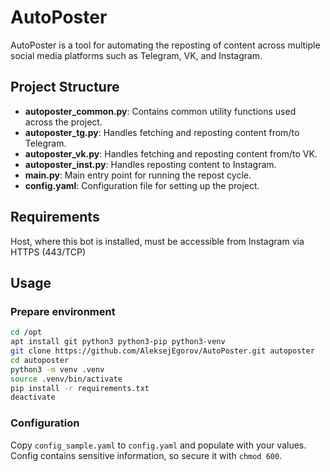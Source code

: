 # AutoPoster

AutoPoster is a tool for automating the reposting of content across multiple social media platforms such as Telegram, VK, and Instagram.

## Project Structure

- **autoposter_common.py**: Contains common utility functions used across the project.
- **autoposter_tg.py**: Handles fetching and reposting content from/to Telegram.
- **autoposter_vk.py**: Handles fetching and reposting content from/to VK.
- **autoposter_inst.py**: Handles reposting content to Instagram.
- **main.py**: Main entry point for running the repost cycle.
- **config.yaml**: Configuration file for setting up the project.

## Requirements

Host, where this bot is installed, must be accessible from Instagram via HTTPS (443/TCP)

## Usage

### Prepare environment

```bash
cd /opt
apt install git python3 python3-pip python3-venv
git clone https://github.com/AleksejEgorov/AutoPoster.git autoposter
cd autoposter
python3 -m venv .venv
source .venv/bin/activate
pip install -r requirements.txt
deactivate
```

### Configuration

Copy `config_sample.yaml` to `config.yaml` and populate with your values. Config contains sensitive information, so secure it with `chmod 600`.
